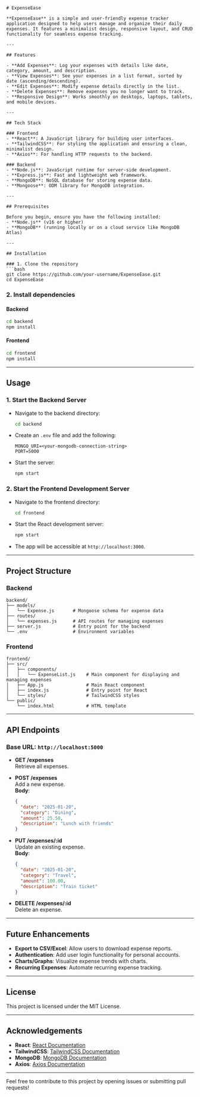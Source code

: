 
```
# ExpenseEase

**ExpenseEase** is a simple and user-friendly expense tracker application designed to help users manage and organize their daily expenses. It features a minimalist design, responsive layout, and CRUD functionality for seamless expense tracking.

---

## Features

- **Add Expenses**: Log your expenses with details like date, category, amount, and description.
- **View Expenses**: See your expenses in a list format, sorted by date (ascending/descending).
- **Edit Expenses**: Modify expense details directly in the list.
- **Delete Expenses**: Remove expenses you no longer want to track.
- **Responsive Design**: Works smoothly on desktops, laptops, tablets, and mobile devices.

---

## Tech Stack

### Frontend
- **React**: A JavaScript library for building user interfaces.
- **TailwindCSS**: For styling the application and ensuring a clean, minimalist design.
- **Axios**: For handling HTTP requests to the backend.

### Backend
- **Node.js**: JavaScript runtime for server-side development.
- **Express.js**: Fast and lightweight web framework.
- **MongoDB**: NoSQL database for storing expense data.
- **Mongoose**: ODM library for MongoDB integration.

---

## Prerequisites

Before you begin, ensure you have the following installed:
- **Node.js** (v16 or higher)
- **MongoDB** (running locally or on a cloud service like MongoDB Atlas)

---

## Installation

### 1. Clone the repository
```bash
git clone https://github.com/your-username/ExpenseEase.git
cd ExpenseEase
```

### 2. Install dependencies
#### Backend
```bash
cd backend
npm install
```

#### Frontend
```bash
cd frontend
npm install
```

---

## Usage

### 1. Start the Backend Server
- Navigate to the backend directory:
  ```bash
  cd backend
  ```
- Create an `.env` file and add the following:
  ```env
  MONGO_URI=<your-mongodb-connection-string>
  PORT=5000
  ```
- Start the server:
  ```bash
  npm start
  ```

### 2. Start the Frontend Development Server
- Navigate to the frontend directory:
  ```bash
  cd frontend
  ```
- Start the React development server:
  ```bash
  npm start
  ```
- The app will be accessible at `http://localhost:3000`.

---

## Project Structure

### Backend
```
backend/
├── models/
│   └── Expense.js       # Mongoose schema for expense data
├── routes/
│   └── expenses.js      # API routes for managing expenses
├── server.js            # Entry point for the backend
└── .env                 # Environment variables
```

### Frontend
```
frontend/
├── src/
│   ├── components/
│   │   └── ExpenseList.js    # Main component for displaying and managing expenses
│   ├── App.js                # Main React component
│   ├── index.js              # Entry point for React
│   └── styles/               # TailwindCSS styles
└── public/
    └── index.html            # HTML template
```

---

## API Endpoints

### Base URL: `http://localhost:5000`

- **GET /expenses**  
  Retrieve all expenses.

- **POST /expenses**  
  Add a new expense.  
  **Body**:
  ```json
  {
    "date": "2025-01-20",
    "category": "Dining",
    "amount": 25.50,
    "description": "Lunch with friends"
  }
  ```

- **PUT /expenses/:id**  
  Update an existing expense.  
  **Body**:
  ```json
  {
    "date": "2025-01-20",
    "category": "Travel",
    "amount": 100.00,
    "description": "Train ticket"
  }
  ```

- **DELETE /expenses/:id**  
  Delete an expense.

---

## Future Enhancements

- **Export to CSV/Excel**: Allow users to download expense reports.
- **Authentication**: Add user login functionality for personal accounts.
- **Charts/Graphs**: Visualize expense trends with charts.
- **Recurring Expenses**: Automate recurring expense tracking.

---

## License

This project is licensed under the MIT License.

---

## Acknowledgements

- **React**: [React Documentation](https://reactjs.org/)
- **TailwindCSS**: [TailwindCSS Documentation](https://tailwindcss.com/)
- **MongoDB**: [MongoDB Documentation](https://www.mongodb.com/docs/)
- **Axios**: [Axios Documentation](https://axios-http.com/)

---

Feel free to contribute to this project by opening issues or submitting pull requests!
``` 
